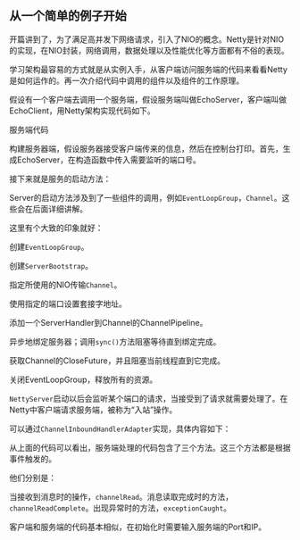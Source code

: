 ## 从一个简单的例子开始

开篇讲到了，为了满足高并发下网络请求，引入了NIO的概念。Netty是针对NIO的实现，在NIO封装，网络调用，数据处理以及性能优化等方面都有不俗的表现。

学习架构最容易的方式就是从实例入手，从客户端访问服务端的代码来看看Netty是如何运作的。再一次介绍代码中调用的组件以及组件的工作原理。

假设有一个客户端去调用一个服务端，假设服务端叫做EchoServer，客户端叫做EchoClient，用Netty架构实现代码如下。

服务端代码

构建服务器端，假设服务器接受客户端传来的信息，然后在控制台打印。首先，生成EchoServer，在构造函数中传入需要监听的端口号。

接下来就是服务的启动方法：

Server的启动方法涉及到了一些组件的调用，例如`EventLoopGroup`，`Channel`。这些会在后面详细讲解。

这里有个大致的印象就好：

创建`EventLoopGroup`。

创建`ServerBootstrap`。

指定所使用的NIO传输`Channel`。

使用指定的端口设置套接字地址。

添加一个ServerHandler到Channel的ChannelPipeline。

异步地绑定服务器；调用`sync()`方法阻塞等待直到绑定完成。

获取Channel的CloseFuture，并且阻塞当前线程直到它完成。

关闭EventLoopGroup，释放所有的资源。

`NettyServer`启动以后会监听某个端口的请求，当接受到了请求就需要处理了。在Netty中客户端请求服务端，被称为“入站”操作。

可以通过`ChannelInboundHandlerAdapter`实现，具体内容如下：

从上面的代码可以看出，服务端处理的代码包含了三个方法。这三个方法都是根据事件触发的。

他们分别是：

当接收到消息时的操作，`channelRead`。消息读取完成时的方法，`channelReadComplete`。出现异常时的方法，`exceptionCaught`。

客户端和服务端的代码基本相似，在初始化时需要输入服务端的Port和IP。
